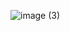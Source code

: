 ![image (3)](https://github.com/legalyze/.github/assets/34923485/703d6dfc-4620-458e-976f-a3abdc86b870)

